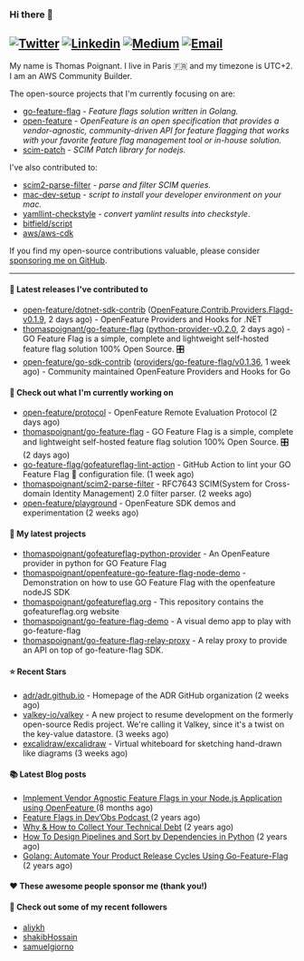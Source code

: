 ### Hi there 👋
[![Twitter](https://img.shields.io/twitter/follow/thomaspoignant?label=Twitter&style=social)](https://twitter.com/thomaspoignant)
[![Linkedin](https://img.shields.io/badge/LinkedIn--_.svg?style=social&logo=linkedin)](https://www.linkedin.com/in/poignantthomas/)
[![Medium](https://img.shields.io/badge/medium--_.svg?style=social&logo=medium)](https://thomaspoignant.medium.com/)
[![Email](https://img.shields.io/badge/email--_.svg?logo=Gmail&style=social)](mailto:thomas.poignant@gmail.com)
-----------

My name is Thomas Poignant. I live in Paris 🇫🇷 and my timezone is UTC+2.  
I am an AWS Community Builder.

The open-source projects that I'm currently focusing on are:
- [go-feature-flag](https://github.com/thomaspoignant/go-feature-flag) _- Feature flags solution written in Golang._
- [open-feature](https://github.com/open-feature) _- OpenFeature is an open specification that provides a vendor-agnostic, community-driven API for feature flagging that works with your favorite feature flag management tool or in-house solution._
- [scim-patch](https://github.com/thomaspoignant/scim-patch) _- SCIM Patch library for nodejs._

I've also contributed to:
- [scim2-parse-filter](https://github.com/thomaspoignant/scim2-parse-filter) _- parse and filter SCIM queries._
- [mac-dev-setup](https://github.com/thomaspoignant/mac-dev-setup) _- script to install your developer environment on your mac._
- [yamllint-checkstyle](https://github.com/thomaspoignant/yamllint-checkstyle) _- convert yamlint results into checkstyle_.
- [bitfield/script](https://github.com/bitfield/script)
- [aws/aws-cdk](https://github.com/aws/aws-cdk)

If you find my open-source contributions valuable, please consider [sponsoring me on GitHub](https://github.com/sponsors/thomaspoignant/).

-----------
#### 🚀 Latest releases I've contributed to

- [open-feature/dotnet-sdk-contrib](https://github.com/open-feature/dotnet-sdk-contrib) ([OpenFeature.Contrib.Providers.Flagd-v0.1.9](https://github.com/open-feature/dotnet-sdk-contrib/releases/tag/OpenFeature.Contrib.Providers.Flagd-v0.1.9), 2 days ago) - OpenFeature Providers and Hooks for .NET
- [thomaspoignant/go-feature-flag](https://github.com/thomaspoignant/go-feature-flag) ([python-provider-v0.2.0](https://github.com/thomaspoignant/go-feature-flag/releases/tag/python-provider-v0.2.0), 2 days ago) - GO Feature Flag is a simple, complete and lightweight self-hosted feature flag solution 100% Open Source. 🎛️
- [open-feature/go-sdk-contrib](https://github.com/open-feature/go-sdk-contrib) ([providers/go-feature-flag/v0.1.36](https://github.com/open-feature/go-sdk-contrib/releases/tag/providers/go-feature-flag/v0.1.36), 1 week ago) - Community maintained OpenFeature Providers and Hooks for Go

#### 👷 Check out what I'm currently working on

- [open-feature/protocol](https://github.com/open-feature/protocol) - OpenFeature Remote Evaluation Protocol (2 days ago)
- [thomaspoignant/go-feature-flag](https://github.com/thomaspoignant/go-feature-flag) - GO Feature Flag is a simple, complete and lightweight self-hosted feature flag solution 100% Open Source. 🎛️ (2 days ago)
- [go-feature-flag/gofeatureflag-lint-action](https://github.com/go-feature-flag/gofeatureflag-lint-action) - GitHub Action to lint your GO Feature Flag 🏁 configuration file. (1 week ago)
- [thomaspoignant/scim2-parse-filter](https://github.com/thomaspoignant/scim2-parse-filter) - RFC7643 SCIM(System for Cross-domain Identity Management) 2.0 filter parser. (2 weeks ago)
- [open-feature/playground](https://github.com/open-feature/playground) - OpenFeature SDK demos and experimentation (2 weeks ago)

#### 🌱 My latest projects

- [thomaspoignant/gofeatureflag-python-provider](https://github.com/thomaspoignant/gofeatureflag-python-provider) - An OpenFeature provider in python for GO Feature Flag
- [thomaspoignant/openfeature-go-feature-flag-node-demo](https://github.com/thomaspoignant/openfeature-go-feature-flag-node-demo) - Demonstration on how to use GO Feature Flag with the openfeature nodeJS SDK
- [thomaspoignant/gofeatureflag.org](https://github.com/thomaspoignant/gofeatureflag.org) - This repository contains the gofeatureflag.org website
- [thomaspoignant/go-feature-flag-demo](https://github.com/thomaspoignant/go-feature-flag-demo) - A visual demo app to play with go-feature-flag
- [thomaspoignant/go-feature-flag-relay-proxy](https://github.com/thomaspoignant/go-feature-flag-relay-proxy) - A relay proxy to provide an API on top of go-feature-flag SDK.

#### ⭐ Recent Stars

- [adr/adr.github.io](https://github.com/adr/adr.github.io) - Homepage of the ADR GitHub organization (2 weeks ago)
- [valkey-io/valkey](https://github.com/valkey-io/valkey) - A new project to resume development on the formerly open-source Redis project. We&#39;re calling it Valkey, since it&#39;s a twist on the key-value datastore. (3 weeks ago)
- [excalidraw/excalidraw](https://github.com/excalidraw/excalidraw) - Virtual whiteboard for sketching hand-drawn like diagrams (3 weeks ago)

#### 📚 Latest Blog posts

- [Implement Vendor Agnostic Feature Flags in your Node.js Application using OpenFeature ](https://faun.pub/implement-vendor-agnostic-feature-flags-in-your-node-js-application-using-openfeature-b89fde448f6c?source=rss-9a58464dd8e9------2) (8 months ago)
- [ Feature Flags in Dev’Obs Podcast ](https://thomaspoignant.medium.com/feature-flags-in-devobs-podcast-ec11079f8a4b?source=rss-9a58464dd8e9------2) (2 years ago)
- [Why &amp; How to Collect Your Technical Debt](https://medium.com/geekculture/why-how-to-collect-your-technical-debt-bd917960eee?source=rss-9a58464dd8e9------2) (2 years ago)
- [How To Design Pipelines and Sort by Dependencies in Python](https://betterprogramming.pub/how-to-design-pipelines-and-sort-by-dependencies-in-python-ed876495a826?source=rss-9a58464dd8e9------2) (2 years ago)
- [Golang: Automate Your Product Release Cycles Using Go-Feature-Flag](https://betterprogramming.pub/automate-your-product-release-cycles-using-go-feature-flag-6ab73f869f?source=rss-9a58464dd8e9------2) (2 years ago)

#### ❤️ These awesome people sponsor me (thank you!)


#### 👯 Check out some of my recent followers

- [aliykh](https://github.com/aliykh)
- [shakibHossain](https://github.com/shakibHossain)
- [samuelgiorno](https://github.com/samuelgiorno)
